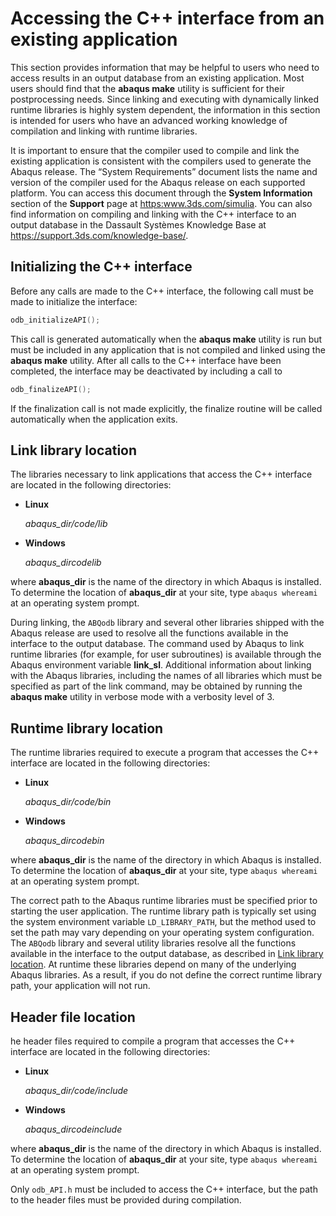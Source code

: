 # Accessing the C++ interface from an existing application

This section provides information that may be helpful to users who need to access results in an output database from an existing application. Most users should find that the **abaqus make** utility is sufficient for their postprocessing needs. Since linking and executing with dynamically linked runtime libraries is highly system dependent, the information in this section is intended for users who have an advanced working knowledge of compilation and linking with runtime libraries.

It is important to ensure that the compiler used to compile and link the existing application is consistent with the compilers used to generate the Abaqus release. The “System Requirements” document lists the name and version of the compiler used for the Abaqus release on each supported platform. You can access this document through the **System Information** section of the **Support** page at <https:www.3ds.com/simulia>. You can also find information on compiling and linking with the C++ interface to an output database in the Dassault Systèmes Knowledge Base at <https://support.3ds.com/knowledge-base/>.

## Initializing the C++ interface

Before any calls are made to the C++ interface, the following call must be made to initialize the interface:

```c++
odb_initializeAPI();
```

This call is generated automatically when the **abaqus make** utility is run but must be included in any application that is not compiled and linked using the **abaqus make** utility. After all calls to the C++ interface have been completed, the interface may be deactivated by including a call to

```c++
odb_finalizeAPI();
```

If the finalization call is not made explicitly, the finalize routine will be called automatically when the application exits.

## Link library location

The libraries necessary to link applications that access the C++ interface are located in the following directories:

- **Linux**

  _abaqus_dir/code/lib_

- **Windows**

  _abaqus_dircodelib_

where **abaqus_dir** is the name of the directory in which Abaqus is installed. To determine the location of **abaqus_dir** at your site, type `abaqus whereami` at an operating system prompt.

During linking, the `ABQodb` library and several other libraries shipped with the Abaqus release are used to resolve all the functions available in the interface to the output database. The command used by Abaqus to link runtime libraries (for example, for user subroutines) is available through the Abaqus environment variable **link_sl**. Additional information about linking with the Abaqus libraries, including the names of all libraries which must be specified as part of the link command, may be obtained by running the **abaqus make** utility in verbose mode with a verbosity level of 3.

## Runtime library location

The runtime libraries required to execute a program that accesses the C++ interface are located in the following directories:

- **Linux**

  _abaqus_dir/code/bin_

- **Windows**

  _abaqus_dircodebin_

where **abaqus_dir** is the name of the directory in which Abaqus is installed. To determine the location of **abaqus_dir** at your site, type `abaqus whereami` at an operating system prompt.

The correct path to the Abaqus runtime libraries must be specified prior to starting the user application. The runtime library path is typically set using the system environment variable `LD_LIBRARY_PATH`, but the method used to set the path may vary depending on your operating system configuration. The `ABQodb` library and several utility libraries resolve all the functions available in the interface to the output database, as described in [Link library location](https://help.3ds.com/2021/English/DSSIMULIA_Established/SIMACAECMDRefMap/simacmd-c-odbintrocpplinklibrary.htm?contextscope=all). At runtime these libraries depend on many of the underlying Abaqus libraries. As a result, if you do not define the correct runtime library path, your application will not run.

## Header file location

he header files required to compile a program that accesses the C++ interface are located in the following directories:

- **Linux**

  _abaqus_dir/code/include_

- **Windows**

  _abaqus_dircodeinclude_

where **abaqus_dir** is the name of the directory in which Abaqus is installed. To determine the location of **abaqus_dir** at your site, type `abaqus whereami` at an operating system prompt.

Only `odb_API.h` must be included to access the C++ interface, but the path to the header files must be provided during compilation.

